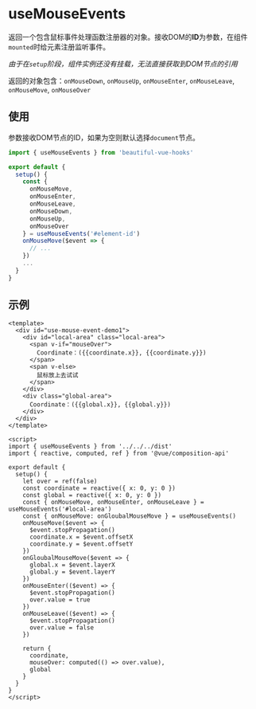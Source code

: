 # useMouseEvents

返回一个包含鼠标事件处理函数注册器的对象。接收DOM的**ID**为参数，在组件`mounted`时给元素注册监听事件。

*由于在`setup`阶段，组件实例还没有挂载，无法直接获取到DOM节点的引用*

返回的对象包含：`onMouseDown`, `onMouseUp`, `onMouseEnter`, `onMouseLeave`, `onMouseMove`, `onMouseOver`

## 使用

参数接收DOM节点的ID，如果为空则默认选择`document`节点。

```javascript
import { useMouseEvents } from 'beautiful-vue-hooks'

export default {
  setup() {
    const {
      onMouseMove,
      onMouseEnter,
      onMouseLeave,
      onMouseDown,
      onMouseUp,
      onMouseOver
    } = useMouseEvents('#element-id')
    onMouseMove($event => {
      // ...
    })
    ...
  }
}
```

## 示例

<ClientOnly>
  <demo>
    <use-mouse-events-demo />
  </demo>
</ClientOnly>

```vue
<template>
  <div id="use-mouse-event-demo1">
    <div id="local-area" class="local-area">
      <span v-if="mouseOver">
        Coordinate：({{coordinate.x}}, {{coordinate.y}})
      </span>
      <span v-else>
        鼠标放上去试试
      </span>
    </div>
    <div class="global-area">
      Coordinate：({{global.x}}, {{global.y}})
    </div>
  </div>
</template>

<script>
import { useMouseEvents } from '../../../dist'
import { reactive, computed, ref } from '@vue/composition-api'

export default {
  setup() {
    let over = ref(false)
    const coordinate = reactive({ x: 0, y: 0 })
    const global = reactive({ x: 0, y: 0 })
    const { onMouseMove, onMouseEnter, onMouseLeave } = useMouseEvents('#local-area')
    const { onMouseMove: onGloubalMouseMove } = useMouseEvents()
    onMouseMove($event => {
      $event.stopPropagation()
      coordinate.x = $event.offsetX
      coordinate.y = $event.offsetY
    })
    onGloubalMouseMove($event => {
      global.x = $event.layerX
      global.y = $event.layerY
    })
    onMouseEnter(($event) => {
      $event.stopPropagation()
      over.value = true
    })
    onMouseLeave(($event) => {
      $event.stopPropagation()
      over.value = false
    })

    return {
      coordinate,
      mouseOver: computed(() => over.value),
      global
    }
  }
}
</script>
```
